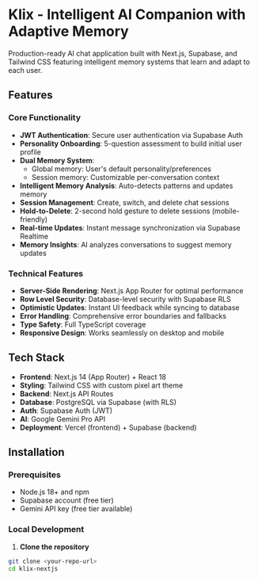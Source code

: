 # Klix - Intelligent AI Companion with Adaptive Memory

Production-ready AI chat application built with Next.js, Supabase, and Tailwind CSS featuring intelligent memory systems that learn and adapt to each user.

## Features

### Core Functionality
- **JWT Authentication**: Secure user authentication via Supabase Auth
- **Personality Onboarding**: 5-question assessment to build initial user profile
- **Dual Memory System**: 
  - Global memory: User's default personality/preferences
  - Session memory: Customizable per-conversation context
- **Intelligent Memory Analysis**: Auto-detects patterns and updates memory
- **Session Management**: Create, switch, and delete chat sessions
- **Hold-to-Delete**: 2-second hold gesture to delete sessions (mobile-friendly)
- **Real-time Updates**: Instant message synchronization via Supabase Realtime
- **Memory Insights**: AI analyzes conversations to suggest memory updates

### Technical Features
- **Server-Side Rendering**: Next.js App Router for optimal performance
- **Row Level Security**: Database-level security with Supabase RLS
- **Optimistic Updates**: Instant UI feedback while syncing to database
- **Error Handling**: Comprehensive error boundaries and fallbacks
- **Type Safety**: Full TypeScript coverage
- **Responsive Design**: Works seamlessly on desktop and mobile

## Tech Stack

- **Frontend**: Next.js 14 (App Router) + React 18
- **Styling**: Tailwind CSS with custom pixel art theme
- **Backend**: Next.js API Routes
- **Database**: PostgreSQL via Supabase (with RLS)
- **Auth**: Supabase Auth (JWT)
- **AI**: Google Gemini Pro API
- **Deployment**: Vercel (frontend) + Supabase (backend)

## Installation

### Prerequisites
- Node.js 18+ and npm
- Supabase account (free tier)
- Gemini API key (free tier available)

### Local Development

1. **Clone the repository**
```bash
git clone <your-repo-url>
cd klix-nextjs